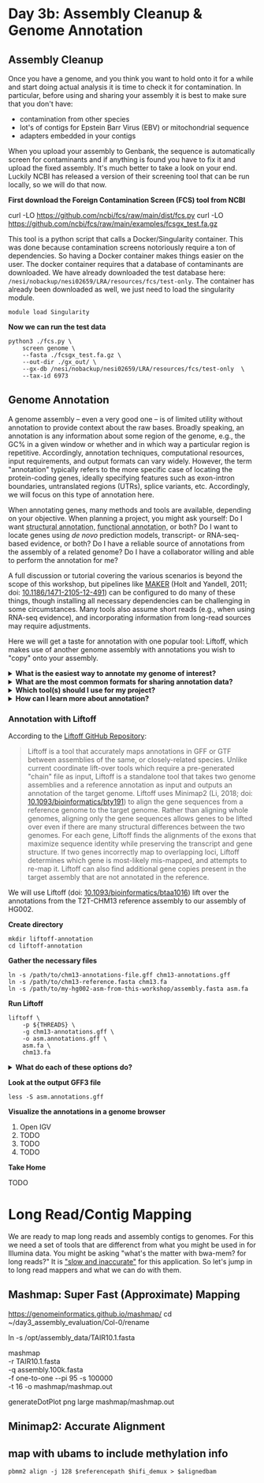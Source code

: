 # Day 3b: Assembly Cleanup & Genome Annotation


## Assembly Cleanup
Once you have a genome, and you think you want to hold onto it for a while and start doing actual analysis it is time to check it for contamination. In particular, before using and sharing your assembly it is best to make sure that you don't have:
* contamination from other species
* lot's of contigs for Epstein Barr Virus (EBV) or mitochondrial sequence
* adapters embedded in your contigs

When you upload your assembly to Genbank, the sequence is automatically screen for contaminants and if anything is found you have to fix it and upload the fixed assembly. It's much better to take a look on your end. Luckily NCBI has released a version of their screening tool that can be run locally, so we will do that now.

**First download the Foreign Contamination Screen (FCS) tool from NCBI**

curl -LO https://github.com/ncbi/fcs/raw/main/dist/fcs.py
curl -LO https://github.com/ncbi/fcs/raw/main/examples/fcsgx_test.fa.gz

This tool is a python script that calls a Docker/Singularity container. This was done because contamination screens notoriously require a ton of dependencies. So having a Docker container makes things easier on the user. The docker container requires that a database of contaminants are downloaded. We have already downloaded the test database here: `/nesi/nobackup/nesi02659/LRA/resources/fcs/test-only`. The container has already been downloaded as well, we just need to load the singularity module.
```
module load Singularity
```

**Now we can run the test data**
```
python3 ./fcs.py \
    screen genome \
    --fasta ./fcsgx_test.fa.gz \
    --out-dir ./gx_out/ \
    --gx-db /nesi/nobackup/nesi02659/LRA/resources/fcs/test-only  \
    --tax-id 6973 
```

## Genome Annotation

A genome assembly &ndash; even a very good one &ndash; is of limited utility
without annotation to provide context about the raw bases. Broadly speaking, an
annotation is any information about some region of the genome, e.g., the GC% in
a given window or whether and in which way a particular region is repetitive.
Accordingly, annotation techniques, computational resources, input requirements,
and output formats can vary widely.  However, the term "annotation" typically
refers to the more specific case of locating the protein-coding genes, ideally
specifying features such as exon-intron boundaries, untranslated regions (UTRs),
splice variants, etc. Accordingly, we will focus on this type of annotation
here.

When annotating genes, many methods and tools are available, depending on your
objective. When planning a project, you might ask yourself: Do I want
<abbr title="Structural annotation describes the structure of the gene or
transcript, e.g., exon-intron boundaries, UTRs, etc.">structural
annotation</abbr>, <abbr title="Functional annotation describes the known or
anticipated function, e.g., protein-coding, gene <X> or part of <X> gene family,
similar to <Y> organism's <Z> gene, etc.">functional annotation</abbr>, or both?
Do I want to locate genes using _de novo_ prediction models, transcript- or
RNA-seq-based evidence, or both? Do I have a reliable source of annotations from
the assembly of a related genome? Do I have a collaborator willing and able to
perform the annotation for me?

A full discussion or tutorial covering the various scenarios is beyond the scope
of this workshop, but pipelines like
[MAKER](https://yandell-lab.org/software/maker.html) (Holt and Yandell, 2011;
doi: [10.1186/1471-2105-12-491](https://doi.org/10.1186/1471-2105-12-491)) can
be configured to do many of these things, though installing all necessary
dependencies can be challenging in some circumstances. Many tools also assume
short reads (e.g., when using RNA-seq evidence), and incorporating information
from long-read sources may require adjustments.

Here we will get a taste for annotation with one popular tool: Liftoff, which
makes use of another genome assembly with annotations you wish to "copy" onto
your assembly.

<details>
	<summary>
		<strong>What is the easiest way to annotate my genome of interest?</strong>
	</summary>
	The easiest way to get a genome annotated is to have someone else do it. If
	sharing data with NCBI is possible and your assembly is the best option to
	represent your species of interest, they may be willing to annotate your
	genome for you using
	<a href="https://www.ncbi.nlm.nih.gov/genome/annotation_euk/process/">their pipeline</a>.
	Otherwise, finding a collaborator with expertise is a good option.
</details>

<details>
	<summary>
		<strong>What are the most common formats for sharing annotation data?</strong>
	</summary>
	The most common formats are
	<a href="https://genome.ucsc.edu/FAQ/FAQformat.html#format1">BED (Browser Extensible Data)</a>,
	<a href="https://gmod.org/wiki/GFF3">GFF (Generic Feature Format; v3)</a>,
	<a href="https://gmod.org/wiki/GFF2">GTF (General Transfer Format; a.k.a., deprecated GFF v2)</a>,
	and custom TSV (tab-separated value).
	<a href="http://genome.cse.ucsc.edu/goldenPath/help/wiggle.html">Wiggle</a>
	format and its variants are also common for displaying information in a genome
	browser.
</details>

<details>
	<summary>
		<strong>Which tool(s) should I use for my project?</strong>
	</summary>
	Annotation is a complex problem, and no single tool exists that can be
	universally recommended. A high-quality annotation plan often requires the
	use of may tools and/or complex pipelines, and the installation of many of
	these tools can be complicated, even for expert command-line users.
	Generally speaking, following the best-practice of those in your field or
	who work on the same taxa is a reasonable option. In some cases, tools
	specific to some set of organisms have been developed (e.g., <a
	href="https://funannotate.readthedocs.io/">Funannotate</a> for fungi).
	Recently, the <a href="https://github.com/Gaius-Augustus/BRAKER">BRAKER</a>
	team released version 3 of their pipeline for gene structure prediction
	(wrapping GeneMark-ES/ET & AUGUSTUS). If you have a trustworthy source of
	annotations from another assembly, you can consider <a
	href="https://github.com/agshumate/Liftoff">Liftoff</a> and <a
	href="https://github.com/ComparativeGenomicsToolkit/Comparative-Annotation-Toolkit">CAT</a>.
	<a
	href="https://www.ebi.ac.uk/interpro/about/interproscan/">InterProScan</a>
	can give you functional annotations relatively quickly. If you are able to
	share your data with NCBI and your assembly is the best assembly (or if the
	community agrees it is otherwise preferred), they NCBI annotation team will
	annotate it for you using their automated pipeline. <a
	href="https://gff3toolkit.readthedocs.io/">GFF3 Toolkit</a> can be useful
	when working with GFF3 files, and <a
	href="https://gfacs.readthedocs.io">gFACs</a> can help with filtering,
	analysis, and conversion tasks.
</details>

<details>
	<summary>
		<strong>How can I learn more about annotation?</strong>
	</summary>
	Please consider the following sources:
	<ul>
		<li>
			Review of eukaryotic genome annotation written for beginners
			(Yandell and Ence, 2012; doi:
			<a href="https://doi.org/10.1038/nrg3174">10.1038/nrg3174</a>)
		</li>
		<li>
			Review of assembly and annotation written for conservation
			geneticists and assuming limited understanding of bioinformatics and
			high-throughput sequencing (Ekblom and Wolf, 2014; doi:
			<a href="https://doi.org/10.1111/eva.12178">10.1111/eva.12178</a>)
		</li>
		<li>
			Review of structural and functional annotation, providing
			definitions and the limitations of annotation (Mudge and Harrow,
			2016; doi: <a href="https://doi.org/10.1038/nrg.2016.119">10.1038/nrg.2016.119</a>)
		</li>
		<li>
			Protocol (from <a href="https://www.protocols.io">protocols.io</a>)
			for <em>de novo</em> annotation using the <a
			href="https://yandell-lab.org/software/maker.html">MAKER</a>
			pipeline. This is annotation "in the wild" describing actual steps
			taken if not the justification for them, but it is based on this <a
			href="https://weatherby.genetics.utah.edu/MAKER/wiki/index.php/MAKER_Tutorial_for_WGS_Assembly_and_Annotation_Winter_School_2018">2018
			tutorial</a> by the developers of MAKER. <a
			href="https://doi.org/10.17504/protocols.io.b3xvqpn6">The
			protocol</a> was used to annotate a non-model fish genome (Pickett
			and Talma <em>et al.</em>, 2022; doi: <a
			href="https://doi.org/10.46471/gigabyte.44">10.46471/gigabyte.44</a>).
		</li>
	</ul>
</details>

### Annotation with Liftoff

According to the
[Liftoff GitHub Repository](https://github.com/agshumate/Liftoff):
> Liftoff is a tool that accurately maps annotations in GFF or GTF between
> assemblies of the same, or closely-related species. Unlike current coordinate
> lift-over tools which require a pre-generated "chain" file as input, Liftoff
> is a standalone tool that takes two genome assemblies and a reference
> annotation as input and outputs an annotation of the target genome. Liftoff
> uses Minimap2 (Li, 2018; doi:
> [10.1093/bioinformatics/bty191](https://doi.org/10.1093/bioinformatics/bty191))
> to align the gene sequences from a reference genome to the target genome.
> Rather than aligning whole genomes, aligning only the gene sequences allows
> genes to be lifted over even if there are many structural differences between
> the two genomes. For each gene, Liftoff finds the alignments of the exons
> that maximize sequence identity while preserving the transcript and gene
> structure. If two genes incorrectly map to overlapping loci, Liftoff
> determines which gene is most-likely mis-mapped, and attempts to re-map it.
> Liftoff can also find additional gene copies present in the target assembly
> that are not annotated in the reference.

We will use Liftoff (doi:
[10.1093/bioinformatics/btaa1016](https://doi.org/10.1093/bioinformatics/btaa1016))
lift over the annotations from the T2T-CHM13 reference assembly to our assembly
of HG002.

**Create directory**

```shell
mkdir liftoff-annotation
cd liftoff-annotation
```

**Gather the necessary files**

```shell
ln -s /path/to/chm13-annotations-file.gff chm13-annotations.gff
ln -s /path/to/chm13-reference.fasta chm13.fa
ln -s /path/to/my-hg002-asm-from-this-workshop/assembly.fasta asm.fa
```

**Run Liftoff**

```shell
liftoff \
	-p ${THREADS} \
	-g chm13-annotations.gff \
	-o asm.annotations.gff \
	asm.fa \
	chm13.fa
```

<!-- OTHER POSSIBLE OPTIONS
	-u unmapped_features.txt
	-m /path/to/minimap2-installation/bin/minimap2
	-infer_genes -OR- -infer_transcripts # depending on what the chm13-annotations.gff looks like
	-chroms chromosomes.csv
	-unplaced unplaced_seq_names.txt
	-copies # possibly with -sc 2 # diploid vs haploid assembly liftover
-->

<details>
	<summary>
		<strong>What do each of these options do?</strong>
	</summary>
	<code>-p</code> specifies the number of threads to use. <code>-g</code> specifies the location of
	the GFF file with the input annotations for the reference. <code>-o</code> specifies
	the location of the GFF file with the output annotations for the target.
	The two positional parameters at the end are respectively the target
	assembly (our HG002 assembly) and the reference assembly (T2T-CHM13). Run
	the following command to see all the options described in more detail:
	<pre><code>liftoff -h</code></pre>
</details>

**Look at the output GFF3 file**

```shell
less -S asm.annotations.gff
```

**Visualize the annotations in a genome browser**

1. Open IGV
2. TODO
3. TODO
4. TODO

**Take Home**

TODO

# Long Read/Contig Mapping
We are ready to map long reads and assembly contigs to genomes. For this we need a set of tools that are differenct from what you might be used in for Illumina data. You might be asking "what's the matter with bwa-mem? for long reads?" It is ["slow and inaccurate"](https://lh3.github.io/2018/04/02/minimap2-and-the-future-of-bwa#:~:text=For%20long%20reads%2C%20minimap2%20is,a%20typical%20long%2Dread%20mapper.) for this application. So let's jump in to long read mappers and what we can do with them.

## Mashmap: Super Fast (Approximate) Mapping
https://genomeinformatics.github.io/mashmap/
cd ~/day3_assembly_evaluation/Col-0/rename

ln -s /opt/assembly_data/TAIR10.1.fasta

mashmap \
  -r TAIR10.1.fasta \
  -q assembly.100k.fasta \
  -f one-to-one --pi 95 -s 100000 \
  -t 16 -o mashmap/mashmap.out

 generateDotPlot png large mashmap/mashmap.out



## Minimap2: Accurate Alignment

## map with ubams to include methylation info
    pbmm2 align -j 128 $referencepath $hifi_demux > $alignedbam
